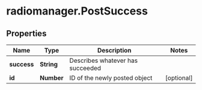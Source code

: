 # radiomanager.PostSuccess

## Properties
Name | Type | Description | Notes
------------ | ------------- | ------------- | -------------
**success** | **String** | Describes whatever has succeeded | 
**id** | **Number** | ID of the newly posted object | [optional] 


